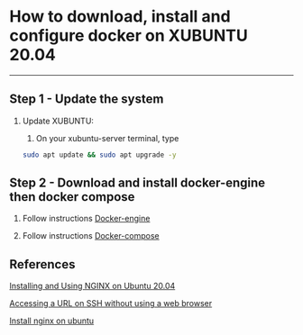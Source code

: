 #  How to download, install and configure docker on XUBUNTU 20.04

-----------------------------------------------------
##  Step 1 -  Update the system

1. Update XUBUNTU: 

    1. On your xubuntu-server terminal, type
    
    ```sh
    sudo apt update && sudo apt upgrade -y
    ```

## Step 2 - Download and install docker-engine then docker compose

1. Follow instructions [Docker-engine](https://docs.docker.com/engine/install/ubuntu/)

2. Follow instructions [Docker-compose](https://docs.docker.com/compose/install/)





## References

[Installing and Using NGINX on Ubuntu 20.04](https://www.linode.com/docs/guides/how-to-install-and-use-nginx-on-ubuntu-20-04/)

[Accessing a URL on SSH without using a web browser](https://superuser.com/questions/139426/accessing-a-url-on-ssh-without-using-a-web-browser)

[Install nginx on ubuntu](https://phoenixnap.com/kb/install-nginx-on-ubuntu#htoc-set-up-a-simple-server-block)

